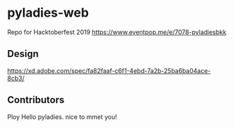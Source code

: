 # pyladies-web
Repo for Hacktoberfest 2019 https://www.eventpop.me/e/7078-pyladiesbkk
## Design
https://xd.adobe.com/spec/fa82faaf-c6f1-4ebd-7a2b-25ba6ba04ace-8cb3/
## Contributors
Ploy
Hello pyladies. nice to mmet you!
